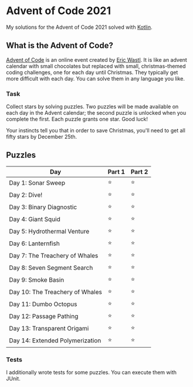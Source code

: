 # Advent of Code 2021

My solutions for the Advent of Code 2021 solved with [Kotlin](https://kotlinlang.org/).

## What is the Advent of Code?

[Advent of Code](https://adventofcode.com/2021) is an online event created
by [Eric Wastl](https://twitter.com/ericwastl). It is like an advent calendar with small chocolates but replaced with
small, christmas-themed coding challenges, one for each day until Christmas. They typically get more difficult with each
day. You can solve them in any language you like.

### Task

Collect stars by solving puzzles. Two puzzles will be made available on each day in the Advent calendar; the second
puzzle is unlocked when you complete the first. Each puzzle grants one star. Good luck!

Your instincts tell you that in order to save Christmas, you'll need to get all fifty stars by December 25th.

## Puzzles

| Day                             | Part 1 | Part 2 |
|---------------------------------|--------|--------|
| Day 1: Sonar Sweep              | ⭐      | ⭐      |
| Day 2: Dive!                    | ⭐      | ⭐      |
| Day 3: Binary Diagnostic        | ⭐      | ⭐      |
| Day 4: Giant Squid              | ⭐      | ⭐      |
| Day 5: Hydrothermal Venture     | ⭐      | ⭐      |
| Day 6: Lanternfish              | ⭐      | ⭐      |
| Day 7: The Treachery of Whales  | ⭐      | ⭐      |
| Day 8: Seven Segment Search     | ⭐      | ⭐      |
| Day 9: Smoke Basin              | ⭐      | ⭐      |
| Day 10: The Treachery of Whales | ⭐      | ⭐      |
| Day 11: Dumbo Octopus           | ⭐      | ⭐      |
| Day 12: Passage Pathing         | ⭐      | ⭐      |
| Day 13: Transparent Origami     | ⭐      | ⭐      |
| Day 14: Extended Polymerization | ⭐      | ⭐      |

### Tests

I additionally wrote tests for some puzzles. You can execute them with JUnit.
